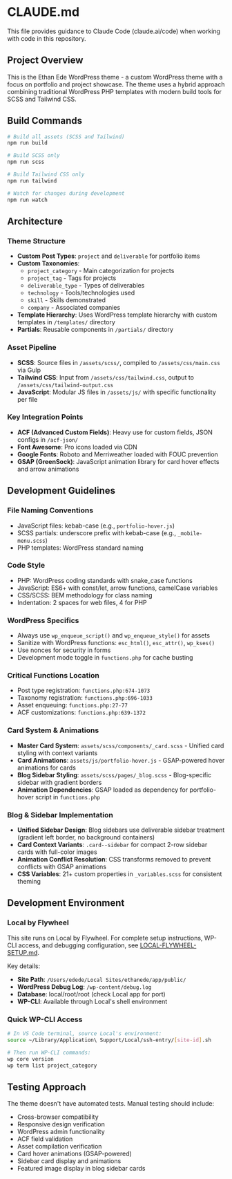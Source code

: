 # CLAUDE.md

This file provides guidance to Claude Code (claude.ai/code) when working with code in this repository.

## Project Overview

This is the Ethan Ede WordPress theme - a custom WordPress theme with a focus on portfolio and project showcase. The theme uses a hybrid approach combining traditional WordPress PHP templates with modern build tools for SCSS and Tailwind CSS.

## Build Commands

```bash
# Build all assets (SCSS and Tailwind)
npm run build

# Build SCSS only
npm run scss

# Build Tailwind CSS only
npm run tailwind

# Watch for changes during development
npm run watch
```

## Architecture

### Theme Structure
- **Custom Post Types**: `project` and `deliverable` for portfolio items
- **Custom Taxonomies**: 
  - `project_category` - Main categorization for projects
  - `project_tag` - Tags for projects
  - `deliverable_type` - Types of deliverables
  - `technology` - Tools/technologies used
  - `skill` - Skills demonstrated
  - `company` - Associated companies
- **Template Hierarchy**: Uses WordPress template hierarchy with custom templates in `/templates/` directory
- **Partials**: Reusable components in `/partials/` directory

### Asset Pipeline
- **SCSS**: Source files in `/assets/scss/`, compiled to `/assets/css/main.css` via Gulp
- **Tailwind CSS**: Input from `/assets/css/tailwind.css`, output to `/assets/css/tailwind-output.css`
- **JavaScript**: Modular JS files in `/assets/js/` with specific functionality per file

### Key Integration Points
- **ACF (Advanced Custom Fields)**: Heavy use for custom fields, JSON configs in `/acf-json/`
- **Font Awesome**: Pro icons loaded via CDN
- **Google Fonts**: Roboto and Merriweather loaded with FOUC prevention
- **GSAP (GreenSock)**: JavaScript animation library for card hover effects and arrow animations

## Development Guidelines

### File Naming Conventions
- JavaScript files: kebab-case (e.g., `portfolio-hover.js`)
- SCSS partials: underscore prefix with kebab-case (e.g., `_mobile-menu.scss`)
- PHP templates: WordPress standard naming

### Code Style
- PHP: WordPress coding standards with snake_case functions
- JavaScript: ES6+ with const/let, arrow functions, camelCase variables
- CSS/SCSS: BEM methodology for class naming
- Indentation: 2 spaces for web files, 4 for PHP

### WordPress Specifics
- Always use `wp_enqueue_script()` and `wp_enqueue_style()` for assets
- Sanitize with WordPress functions: `esc_html()`, `esc_attr()`, `wp_kses()`
- Use nonces for security in forms
- Development mode toggle in `functions.php` for cache busting

### Critical Functions Location
- Post type registration: `functions.php:674-1073`
- Taxonomy registration: `functions.php:696-1033`
- Asset enqueuing: `functions.php:27-77`
- ACF customizations: `functions.php:639-1372`

### Card System & Animations
- **Master Card System**: `assets/scss/components/_card.scss` - Unified card styling with context variants
- **Card Animations**: `assets/js/portfolio-hover.js` - GSAP-powered hover animations for cards
- **Blog Sidebar Styling**: `assets/scss/pages/_blog.scss` - Blog-specific sidebar with gradient borders
- **Animation Dependencies**: GSAP loaded as dependency for portfolio-hover script in `functions.php`

### Blog & Sidebar Implementation
- **Unified Sidebar Design**: Blog sidebars use deliverable sidebar treatment (gradient left border, no background containers)
- **Card Context Variants**: `.card--sidebar` for compact 2-row sidebar cards with full-color images
- **Animation Conflict Resolution**: CSS transforms removed to prevent conflicts with GSAP animations
- **CSS Variables**: 21+ custom properties in `_variables.scss` for consistent theming

## Development Environment

### Local by Flywheel
This site runs on Local by Flywheel. For complete setup instructions, WP-CLI access, and debugging configuration, see [LOCAL-FLYWHEEL-SETUP.md](./LOCAL-FLYWHEEL-SETUP.md).

Key details:
- **Site Path**: `/Users/edede/Local Sites/ethanede/app/public/`
- **WordPress Debug Log**: `/wp-content/debug.log`
- **Database**: local/root/root (check Local app for port)
- **WP-CLI**: Available through Local's shell environment

### Quick WP-CLI Access
```bash
# In VS Code terminal, source Local's environment:
source ~/Library/Application\ Support/Local/ssh-entry/[site-id].sh

# Then run WP-CLI commands:
wp core version
wp term list project_category
```

## Testing Approach

The theme doesn't have automated tests. Manual testing should include:
- Cross-browser compatibility
- Responsive design verification
- WordPress admin functionality
- ACF field validation
- Asset compilation verification
- Card hover animations (GSAP-powered)
- Sidebar card display and animations
- Featured image display in blog sidebar cards